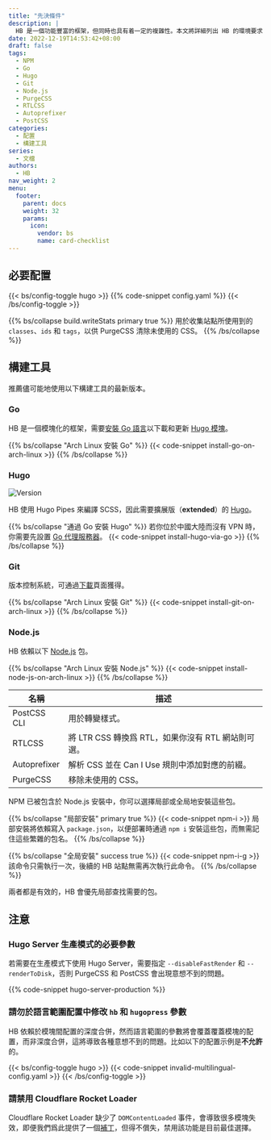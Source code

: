 ```yaml
---
title: "先決條件"
description: |
  HB 是一個功能豐富的框架，但同時也具有着一定的複雜性。本文將詳細列出 HB 的環境要求，以便你可以正常地開發和使用 HB 模塊和主題。
date: 2022-12-19T14:53:42+08:00
draft: false
tags:
  - NPM
  - Go
  - Hugo
  - Git
  - Node.js
  - PurgeCSS
  - RTLCSS
  - Autoprefixer
  - PostCSS
categories:
  - 配置
  - 構建工具
series:
  - 文檔
authors:
  - HB
nav_weight: 2
menu:
  footer:
    parent: docs
    weight: 32
    params:
      icon:
        vendor: bs
        name: card-checklist
---
```


## 必要配置

{{< bs/config-toggle hugo >}}
{{% code-snippet config.yaml %}}
{{< /bs/config-toggle >}}

{{% bs/collapse build.writeStats primary true %}}
用於收集站點所使用到的 `classes`、`ids` 和 `tags`，以供 PurgeCSS 清除未使用的 CSS。
{{% /bs/collapse %}}

## 構建工具

推薦儘可能地使用以下構建工具的最新版本。

### Go

HB 是一個模塊化的框架，需要[安裝 Go 語言](https://golang.google.cn/dl/)以下載和更新 [Hugo 模塊](https://gohugo.io/hugo-modules/use-modules/#prerequisite)。

{{% bs/collapse "Arch Linux 安裝 Go" %}}
{{< code-snippet install-go-on-arch-linux >}}
{{% /bs/collapse %}}

### Hugo

![Version](https://img.shields.io/badge/dynamic/json?color=blue&label=requirements&query=requirements&url=https://api.razonyang.com/v1/hugo/modules/github.com/hbstack/hb&style=flat-square)

HB 使用 Hugo Pipes 來編譯 SCSS，因此需要擴展版（**extended**）的 [Hugo](https://gohugo.io/installation/)。

{{% bs/collapse "通過 Go 安裝 Hugo" %}}
若你位於中國大陸而沒有 VPN 時，你需要先設置 [Go 代理服務器](https://hugomods.com/zh-hant/blog/2023/04/go-和-hugo-代理服務器/)。
{{< code-snippet install-hugo-via-go >}}
{{% /bs/collapse %}}

### Git

版本控制系統，可通過[下載](https://git-scm.com/downloads)頁面獲得。

{{% bs/collapse "Arch Linux 安裝 Git" %}}
{{< code-snippet install-git-on-arch-linux >}}
{{% /bs/collapse %}}

### Node.js

HB 依賴以下 [Node.js](https://nodejs.org/) 包。

{{% bs/collapse "Arch Linux 安裝 Node.js" %}}
{{< code-snippet install-node-js-on-arch-linux >}}
{{% /bs/collapse %}}

| 名稱         | 描述                                               |
| ------------ | -------------------------------------------------- |
| PostCSS CLI  | 用於轉變樣式。                                     |
| RTLCSS       | 將 LTR CSS 轉換爲 RTL，如果你沒有 RTL 網站則可選。 |
| Autoprefixer | 解析 CSS 並在 Can I Use 規則中添加對應的前綴。     |
| PurgeCSS     | 移除未使用的 CSS。                                 |

NPM 已被包含於 Node.js 安裝中，你可以選擇局部或全局地安裝這些包。

{{% bs/collapse "局部安裝" primary true %}}
{{< code-snippet npm-i >}}
局部安裝將依賴寫入 `package.json`，以便部署時通過 `npm i` 安裝這些包，而無需記住這些繁雜的包名。
{{% /bs/collapse %}}

{{% bs/collapse "全局安裝" success true %}}
{{< code-snippet npm-i-g >}}
該命令只需執行一次，後續的 HB 站點無需再次執行此命令。
{{% /bs/collapse %}}

兩者都是有效的，HB 會優先局部查找需要的包。

## 注意

### Hugo Server 生產模式的必要參數

若需要在生產模式下使用 Hugo Server，需要指定 `--disableFastRender` 和 `--renderToDisk`，否則 PurgeCSS 和 PostCSS 會出現意想不到的問題。

{{% code-snippet hugo-server-production %}}

### 請勿於語言範圍配置中修改 `hb` 和 `hugopress` 參數

HB 依賴於模塊間配置的深度合併，然而語言範圍的參數將會覆蓋覆蓋模塊的配置，而非深度合併，這將導致各種意想不到的問題。比如以下的配置示例是**不允許**的。

{{< bs/config-toggle hugo >}}
{{< code-snippet invalid-multilingual-config.yaml >}}
{{< /bs/config-toggle >}}

### 請禁用 Cloudflare Rocket Loader

Cloudflare Rocket Loader 缺少了 `DOMContentLoaded` 事件，會導致很多模塊失效，即便我們爲此提供了一個[補丁](https://github.com/hbstack/cloudflare-rocket-loader)，但得不償失，禁用該功能是目前最佳選擇。
